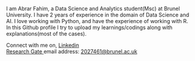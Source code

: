 I am Abrar Fahim, a Data Science and Analytics student(Msc) at Brunel University. I have 2 years of experience in the domain of Data Science and AI. I love working with Python, and have the experience of working with R. In this Github profile I try to upload my learnings/codings along with explanations(most of the cases). 

Connect with me on,
<a href = "https://www.linkedin.com/in/abrar-fahim/"> Linkedin </a> <br>
<a href = "https://www.researchgate.net/profile/Abrar-Fahim-2"> Research Gate </a>
email address: 2027461@brunel.ac.uk



